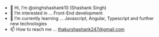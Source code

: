 - 👋 Hi, I’m @singhshashank10 (Shashank Singh)
- 👀 I’m interested in ... Front-End development 
- 🌱 I’m currently learning ... Javascript, Angular, Typescript and further new technologies
- 📫 How to reach me ... thakurshashank247@gmail.com

<!---
singhshashank10/singhshashank10 is a ✨ special ✨ repository because its `README.md` (this file) appears on your GitHub profile.
You can click the Preview link to take a look at your changes.
--->
